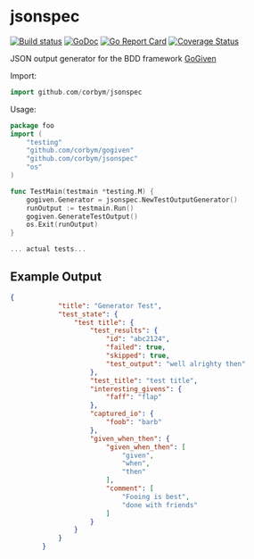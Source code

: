 # jsonspec
[![Build status](https://travis-ci.org/corbym/jsonspec.svg?branch=master)](https://github.com/corbym/jsonspec)
[![GoDoc](https://godoc.org/github.com/corbym/jsonspec?status.svg)](http://godoc.org/github.com/corbym/jsonspec)
[![Go Report Card](https://goreportcard.com/badge/github.com/corbym/jsonspec)](https://goreportcard.com/report/github.com/corbym/jsonspec)
[![Coverage Status](https://coveralls.io/repos/github/corbym/jsonspec/badge.svg?branch=master)](https://coveralls.io/github/corbym/jsonspec?branch=master)

JSON output generator for the BDD framework [GoGiven](https://github.com/corbym/gogiven)

Import:

```go
import github.com/corbym/jsonspec
```

Usage:

```go
package foo
import (
	"testing"
	"github.com/corbym/gogiven"
	"github.com/corbym/jsonspec"
	"os"
)

func TestMain(testmain *testing.M) {
	gogiven.Generator = jsonspec.NewTestOutputGenerator()
	runOutput := testmain.Run()
	gogiven.GenerateTestOutput()
	os.Exit(runOutput)
}

... actual tests...

```

## Example Output
```json
{
			"title": "Generator Test",
			"test_state": {
				"test title": {
					"test_results": {
						"id": "abc2124",
						"failed": true,
						"skipped": true,
						"test_output": "well alrighty then"
					},
					"test_title": "test title",
					"interesting_givens": {
						"faff": "flap"
					},
					"captured_io": {
						"foob": "barb"
					},
					"given_when_then": {
						"given_when_then": [
							"given",
							"when",
							"then"
						],
						"comment": [
							"Fooing is best",
							"done with friends"
						]
					}
				}
			}
		}
```
